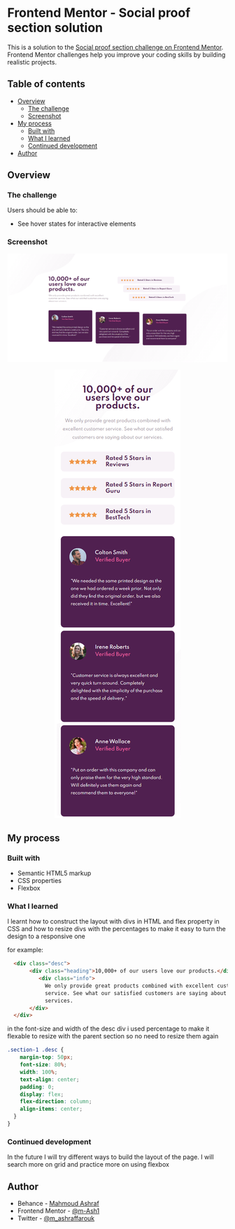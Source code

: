 # Frontend Mentor - Social proof section solution

This is a solution to the [Social proof section challenge on Frontend Mentor](https://www.frontendmentor.io/challenges/social-proof-section-6e0qTv_bA). Frontend Mentor challenges help you improve your coding skills by building realistic projects. 

## Table of contents

- [Overview](#overview)
  - [The challenge](#the-challenge)
  - [Screenshot](#screenshot)
- [My process](#my-process)
  - [Built with](#built-with)
  - [What I learned](#what-i-learned)
  - [Continued development](#continued-development)
- [Author](#author)


## Overview

### The challenge

Users should be able to:

- See hover states for interactive elements

### Screenshot

![desktop view](./screenshots/project-6.PNG)
<p align="center">
  <img src="./screenshots/project-6-mobile.PNG">
</p>

## My process

### Built with

- Semantic HTML5 markup
- CSS properties
- Flexbox

### What I learned

I learnt how to construct the layout with divs in HTML and flex property in CSS and how to resize divs with the percentages to make it easy to turn the design to a responsive one

for example:
```html
  <div class="desc">
       <div class="heading">10,000+ of our users love our products.</div>
          <div class="info">
            We only provide great products combined with excellent customer
            service. See what our satisfied customers are saying about our
            services.
       </div>
  </div>
```
in the font-size and width of the desc div i used percentage to make it flexable to resize with the parent section so no need to resize them again
```css
.section-1 .desc {
    margin-top: 50px;
    font-size: 80%;
    width: 100%;
    text-align: center;
    padding: 0;
    display: flex;
    flex-direction: column;
    align-items: center;
  }
}
```


### Continued development

In the future I will try different ways to build the layout of the page. I will search more on grid and practice more on using flexbox

## Author

- Behance - [Mahmoud Ashraf](https://www.behance.net/m_ashraffarouk/)
- Frontend Mentor - [@m-Ash1](https://www.frontendmentor.io/profile/m-Ash1)
- Twitter - [@m_ashraffarouk](https://www.twitter.com/m_ashraffarouk)



